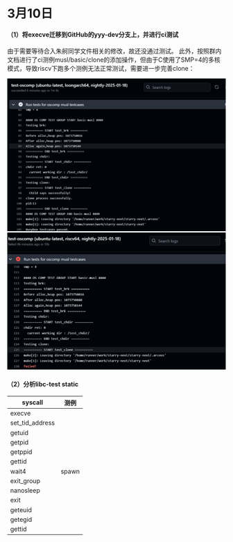 # 3月10日

#### （1）将execve迁移到GitHub的yyy-dev分支上，并进行ci测试
由于需要等待合入朱舸同学文件相关的修改，故还没通过测试。
此外，按照群内文档进行了ci测例musl/basic/clone的添加操作，但由于C使用了SMP=4的多核模式，导致riscv下跑多个测例无法正常测试，需要进一步完善clone：

![](../../asserts/day310-1.png ':class=myImageClass')
![](../../asserts/day310-2.png ':class=myImageClass')

#### （2）分析libc-test static

| **syscall**     | **测例** |
| --------------- | -------- |
| execve          |          |
| set_tid_address |          |
| getuid          |          |
| getpid          |          |
| getppid         |          |
| gettid          |          |
| wait4           | spawn    |
| exit_group      |          |
| nanosleep       |          |
| exit            |          |
| geteuid         |          |
| getegid         |          |
| gettid          |          |
